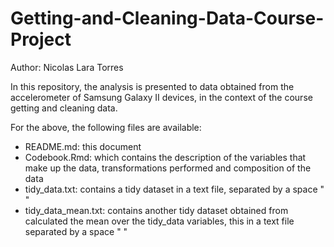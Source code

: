 # Getting-and-Cleaning-Data-Course-Project

Author: Nicolas Lara Torres

In this repository, the analysis is presented to data obtained from the accelerometer of Samsung Galaxy II devices, in the context of the course getting and cleaning data.

For the above, the following files are available:
- README.md: this document
- Codebook.Rmd: which contains the description of the variables that make up the data, transformations performed and composition of the data
- tidy_data.txt: contains a tidy dataset in a text file, separated by a space " "
- tidy_data_mean.txt: contains another tidy dataset obtained from calculated the mean over the tidy_data variables, this in a text file separated by a space " "
